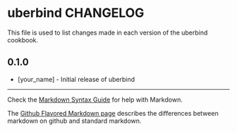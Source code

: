 uberbind CHANGELOG
==================

This file is used to list changes made in each version of the uberbind cookbook.

0.1.0
-----
- [your_name] - Initial release of uberbind

- - -
Check the [Markdown Syntax Guide](http://daringfireball.net/projects/markdown/syntax) for help with Markdown.

The [Github Flavored Markdown page](http://github.github.com/github-flavored-markdown/) describes the differences between markdown on github and standard markdown.
